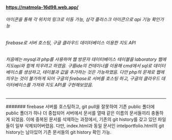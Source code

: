 #### https://matmola-16d98.web.app/

###### 아이콘을 통해 각 위치의 링크로 이동 가능, 삼각 플라스크 아이콘으로 api 기능 확인가능

###### firebase로 서버 호스팅, 구글 클라우드 데이터베이스 이용한 지도 API 

 
###### 처음에는 mysql과 php를 사용하여 웹 방문자 데이터베이스 테이블을 laboratory 웹에 지도api와 함께 띄우려고 하였음. 구름ide의 컨테이너를 이용해 cmd에서 sql로 데이터베이스를 생성하고, 테이블과 값을 추가하는 것은 가능하였음. 다만 php의 문제로 웹에 띄우는 것이 불가하게 되어 구글의 firebase로 서버를 호스팅 하고, 구글의 클라우드 데이터베이스를 가져와 지도 API를 구현해보았음.
--------------------------------
####### firebase 서버를 호스팅하고, git pull을 잘못하여 기존 public 폴더에 public 폴더가 하나 더 중첩되어 서버에서 문서를 열때 같은 이름의 문서들끼리 충돌하게 되었음. 이에 중복된 문서를 삭제하는 과정에서, 기존의 git history를 갖고 있던 파일들이 일부 삭제되어버렸음. 다만, index.html과 동일 문서인 intelportfolio.html의 git history는 남아있어 기존 문서들의 git history 확인 가능.
 
